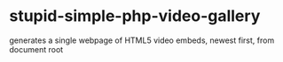 # stupid-simple-php-video-gallery
generates a single webpage of HTML5 video embeds, newest first, from document root
